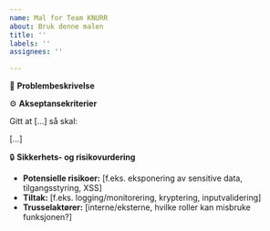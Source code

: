```yaml
---
name: Mal for Team KNURR
about: Bruk denne malen
title: ''
labels: ''
assignees: ''

---
```


🧍 **Problembeskrivelse**

⚙️ **Akseptansekriterier**

Gitt at […] så skal:

[…]

 🔒 **Sikkerhets- og risikovurdering**

- **Potensielle risikoer:** \[f.eks. eksponering av sensitive data, tilgangsstyring, XSS\]
- **Tiltak:** \[f.eks. logging/monitorering, kryptering, inputvalidering\]
- **Trusselaktører:** \[interne/eksterne, hvilke roller kan misbruke funksjonen?\]
